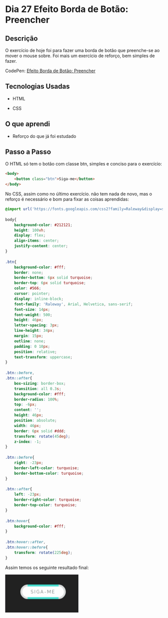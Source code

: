 # Dia 27 Efeito Borda de Botão: Preencher

## Descrição

O exercício de hoje foi para fazer uma borda de botão que preenche-se ao mover o mouse sobre. Foi mais um exercício de reforço, bem simples de fazer. 

CodePen: [Efeito Borda de Botão: Preencher](https://codepen.io/albusquercus94/pen/rNwYPdG)

## Tecnologias Usadas

* HTML

* CSS

## O que aprendi

* Reforço do que já foi estudado

## Passo a Passo

O HTML só tem o botão com classe btn, simples e conciso para o exercício:

~~~html
<body>
    <button class="btn">Siga-me</button>
</body>
~~~

No CSS, assim como no último exercício. não tem nada de novo, mas o reforço é necessário e bom para fixar as coisas aprendidas:

~~~css
@import url('https://fonts.googleapis.com/css2?family=Raleway&display=swap');

body{
    background-color: #212121;
    height: 100vh;
    display: flex;
    align-items: center;
    justify-content: center;
}

.btn{
    background-color: #fff;
    border: none;
    border-bottom: 6px solid turquoise;
    border-top: 6px solid turquoise;
    color: #566;
    cursor: pointer;
    display: inline-block;
    font-family: 'Raleway', Arial, Helvetica, sans-serif;
    font-size: 14px;
    font-weight: 500;
    height: 46px;
    letter-spacing: 3px;
    line-height: 34px;
    margin: 15px;
    outline: none;
    padding: 0 10px;
    position: relative;
    text-transform: uppercase;
}

.btn::before,
.btn::after{
    box-sizing: border-box;
    transition: all 0.3s;
    background-color: #fff;
    border-radius: 100%;
    top: -6px;
    content: '';
    height: 46px;
    position: absolute;
    width: 46px;
    border: 6px solid #ddd;
    transform: rotate(45deg);
    z-index: -1;
}

.btn::before{
    right: -23px;
    border-left-color: turquoise;
    border-bottom-color: turquoise;
}

.btn::after{
    left: -23px;
    border-right-color: turquoise;
    border-top-color: turquoise;
}

.btn:hover{
    background-color: #fff;
}

.btn:hover::after,
.btn:hover::before{
    transform: rotate(225deg);
}
~~~

Assim temos os seguinte resultado final:

![Resultado-Final-Dia-28](https://github.com/AlbusQuercus94/One-CSS-per-30-Days/blob/main/Desafios/Dia_28/Imagens/Resultado-Final-Dia-28.gif)

